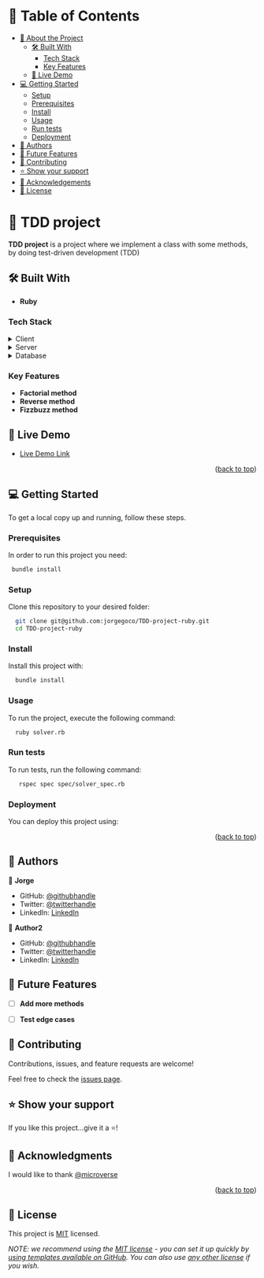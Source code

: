 <a name="readme-top"></a>

# 📗 Table of Contents

- [📖 About the Project](#about-project)
  - [🛠 Built With](#built-with)
    - [Tech Stack](#tech-stack)
    - [Key Features](#key-features)
  - [🚀 Live Demo](#live-demo)
- [💻 Getting Started](#getting-started)
  - [Setup](#setup)
  - [Prerequisites](#prerequisites)
  - [Install](#install)
  - [Usage](#usage)
  - [Run tests](#run-tests)
  - [Deployment](#triangular_flag_on_post-deployment)
- [👥 Authors](#authors)
- [🔭 Future Features](#future-features)
- [🤝 Contributing](#contributing)
- [⭐️ Show your support](#support)
- [🙏 Acknowledgements](#acknowledgements)
- [📝 License](#license)

# 📖 TDD project <a name="about-project"></a>

**TDD project** is a project where we implement a class with some methods, by doing test-driven development (TDD)

## 🛠 Built With <a name="built-with"></a>
- **Ruby**

### Tech Stack <a name="tech-stack"></a>

<details>
  <summary>Client</summary>
  <ul>
    <li><a href="https://reactjs.org/">React.js</a></li>
  </ul>
</details>

<details>
  <summary>Server</summary>
  <ul>
    <li><a href="https://expressjs.com/">Express.js</a></li>
  </ul>
</details>

<details>
<summary>Database</summary>
  <ul>
    <li><a href="https://www.postgresql.org/">PostgreSQL</a></li>
  </ul>
</details>


### Key Features <a name="key-features"></a>

- **Factorial method**
- **Reverse method**
- **Fizzbuzz method**

## 🚀 Live Demo <a name="live-demo"></a>

- [Live Demo Link](https://github.com/jorgegoco/TDD-project-ruby)

<p align="right">(<a href="#readme-top">back to top</a>)</p>


## 💻 Getting Started <a name="getting-started"></a>


To get a local copy up and running, follow these steps.

### Prerequisites

In order to run this project you need:


```sh
 bundle install
```

### Setup

Clone this repository to your desired folder:

```sh
  git clone git@github.com:jorgegoco/TDD-project-ruby.git
  cd TDD-project-ruby
```

### Install

Install this project with:


```sh
  bundle install
```

### Usage

To run the project, execute the following command:


```sh
  ruby solver.rb
```

### Run tests

To run tests, run the following command:

```sh
   rspec spec spec/solver_spec.rb
```

### Deployment

You can deploy this project using:


<p align="right">(<a href="#readme-top">back to top</a>)</p>


## 👥 Authors <a name="authors"></a>


👤 **Jorge**

- GitHub: [@githubhandle](https://github.com/jorgegoco)
- Twitter: [@twitterhandle](https://twitter.com/JorgeGo78017548)
- LinkedIn: [LinkedIn](https://www.linkedin.com/in/jorgegoco/)

👤 **Author2**

- GitHub: [@githubhandle](https://github.com/maaloum)
- Twitter: [@twitterhandle](https://twitter.com/maaloum)
- LinkedIn: [LinkedIn](https://linkedin.com/in/maaloum)


## 🔭 Future Features <a name="future-features"></a>


- [ ] **Add more methods**
- [ ] **Test edge cases**


## 🤝 Contributing <a name="contributing"></a>

Contributions, issues, and feature requests are welcome!

Feel free to check the [issues page](https://github.com/jorgegoco/TDD-project-ruby/issues).


## ⭐️ Show your support <a name="support"></a>


If you like this project...give it a ⭐️!

## 🙏 Acknowledgments <a name="acknowledgements"></a>

I would like to thank [@microverse](https://www.microverse.org/)

<p align="right">(<a href="#readme-top">back to top</a>)</p>


## 📝 License <a name="license"></a>

This project is [MIT](./MIT.md) licensed.

_NOTE: we recommend using the [MIT license](https://choosealicense.com/licenses/mit/) - you can set it up quickly by [using templates available on GitHub](https://docs.github.com/en/communities/setting-up-your-project-for-healthy-contributions/adding-a-license-to-a-repository). You can also use [any other license](https://choosealicense.com/licenses/) if you wish._
